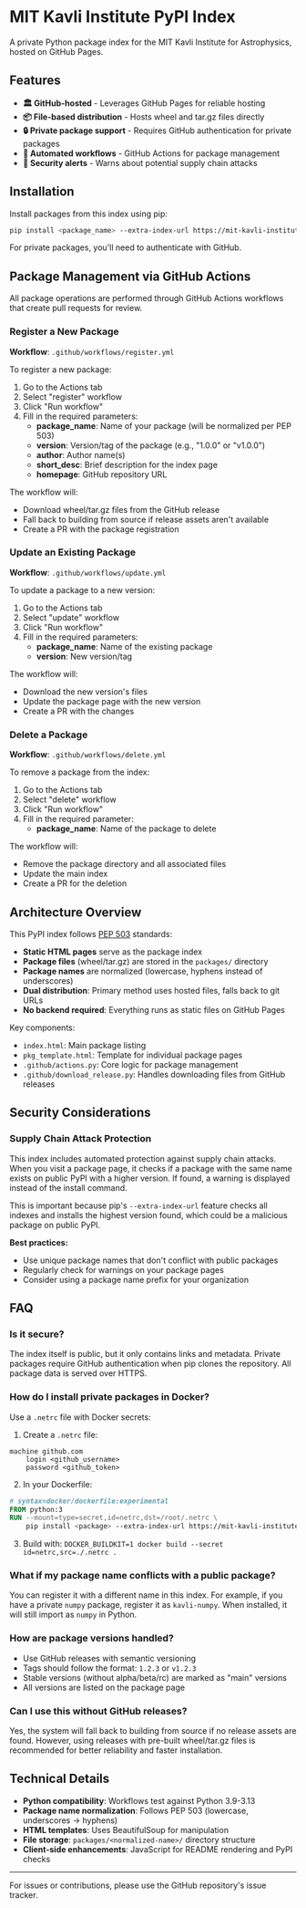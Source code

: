 # MIT Kavli Institute PyPI Index

A private Python package index for the MIT Kavli Institute for Astrophysics, hosted on GitHub Pages.

## Features

* **🏛️ GitHub-hosted** - Leverages GitHub Pages for reliable hosting
* **📦 File-based distribution** - Hosts wheel and tar.gz files directly
* **🔒 Private package support** - Requires GitHub authentication for private packages
* **🚀 Automated workflows** - GitHub Actions for package management
* **🚨 Security alerts** - Warns about potential supply chain attacks

## Installation

Install packages from this index using pip:

```bash
pip install <package_name> --extra-index-url https://mit-kavli-institute.github.io/MIT-Kavli-PyPi/
```

For private packages, you'll need to authenticate with GitHub.

## Package Management via GitHub Actions

All package operations are performed through GitHub Actions workflows that create pull requests for review.

### Register a New Package

**Workflow**: `.github/workflows/register.yml`

To register a new package:
1. Go to the Actions tab
2. Select "register" workflow
3. Click "Run workflow"
4. Fill in the required parameters:
   - **package_name**: Name of your package (will be normalized per PEP 503)
   - **version**: Version/tag of the package (e.g., "1.0.0" or "v1.0.0")
   - **author**: Author name(s)
   - **short_desc**: Brief description for the index page
   - **homepage**: GitHub repository URL

The workflow will:
- Download wheel/tar.gz files from the GitHub release
- Fall back to building from source if release assets aren't available
- Create a PR with the package registration

### Update an Existing Package

**Workflow**: `.github/workflows/update.yml`

To update a package to a new version:
1. Go to the Actions tab
2. Select "update" workflow  
3. Click "Run workflow"
4. Fill in the required parameters:
   - **package_name**: Name of the existing package
   - **version**: New version/tag

The workflow will:
- Download the new version's files
- Update the package page with the new version
- Create a PR with the changes

### Delete a Package

**Workflow**: `.github/workflows/delete.yml`

To remove a package from the index:
1. Go to the Actions tab
2. Select "delete" workflow
3. Click "Run workflow"
4. Fill in the required parameter:
   - **package_name**: Name of the package to delete

The workflow will:
- Remove the package directory and all associated files
- Update the main index
- Create a PR for the deletion

## Architecture Overview

This PyPI index follows [PEP 503](https://www.python.org/dev/peps/pep-0503/) standards:

- **Static HTML pages** serve as the package index
- **Package files** (wheel/tar.gz) are stored in the `packages/` directory
- **Package names** are normalized (lowercase, hyphens instead of underscores)
- **Dual distribution**: Primary method uses hosted files, falls back to git URLs
- **No backend required**: Everything runs as static files on GitHub Pages

Key components:
- `index.html`: Main package listing
- `pkg_template.html`: Template for individual package pages
- `.github/actions.py`: Core logic for package management
- `.github/download_release.py`: Handles downloading files from GitHub releases

## Security Considerations

### Supply Chain Attack Protection

This index includes automated protection against supply chain attacks. When you visit a package page, it checks if a package with the same name exists on public PyPI with a higher version. If found, a warning is displayed instead of the install command.

This is important because pip's `--extra-index-url` feature checks all indexes and installs the highest version found, which could be a malicious package on public PyPI.

**Best practices:**
- Use unique package names that don't conflict with public packages
- Regularly check for warnings on your package pages
- Consider using a package name prefix for your organization

## FAQ

### Is it secure?

The index itself is public, but it only contains links and metadata. Private packages require GitHub authentication when pip clones the repository. All package data is served over HTTPS.

### How do I install private packages in Docker?

Use a `.netrc` file with Docker secrets:

1. Create a `.netrc` file:
```
machine github.com
	login <github_username>
	password <github_token>
```

2. In your Dockerfile:
```dockerfile
# syntax=docker/dockerfile:experimental
FROM python:3
RUN --mount=type=secret,id=netrc,dst=/root/.netrc \
    pip install <package> --extra-index-url https://mit-kavli-institute.github.io/MIT-Kavli-PyPi/
```

3. Build with: `DOCKER_BUILDKIT=1 docker build --secret id=netrc,src=./.netrc .`

### What if my package name conflicts with a public package?

You can register it with a different name in this index. For example, if you have a private `numpy` package, register it as `kavli-numpy`. When installed, it will still import as `numpy` in Python.

### How are package versions handled?

- Use GitHub releases with semantic versioning
- Tags should follow the format: `1.2.3` or `v1.2.3`
- Stable versions (without alpha/beta/rc) are marked as "main" versions
- All versions are listed on the package page

### Can I use this without GitHub releases?

Yes, the system will fall back to building from source if no release assets are found. However, using releases with pre-built wheel/tar.gz files is recommended for better reliability and faster installation.

## Technical Details

- **Python compatibility**: Workflows test against Python 3.9-3.13
- **Package name normalization**: Follows PEP 503 (lowercase, underscores → hyphens)
- **HTML templates**: Uses BeautifulSoup for manipulation
- **File storage**: `packages/<normalized-name>/` directory structure
- **Client-side enhancements**: JavaScript for README rendering and PyPI checks

---

For issues or contributions, please use the GitHub repository's issue tracker.